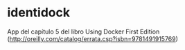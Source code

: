 # identidock
App del capítulo 5 del libro Using Docker First Edition (http://oreilly.com/catalog/errata.csp?isbn=9781491915769)
